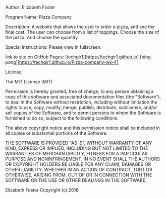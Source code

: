 Author: Elizabeth Foster

Program Name: Pizza Company

Description: A website that allows the user to order a pizza, and see the final cost. The user can choose from a list of toppings. Choose the size of the pizza. And choose the quantity.

Special Instructions: Please view in fullscreen.

link to site on GitHub Pages: [techgir1][https://techgir1.github.io] [ping-pong][https://techgir1.github.io/Pizza-company-wk-4]

License

The MIT License (MIT)

Permission is hereby granted, free of charge, to any person obtaining a copy of this software and associated documentation files (the "Software"), to deal in the Software without restriction, including without limitation the rights to use, copy, modify, merge, publish, distribute, sublicense, and/or sell copies of the Software, and to permit persons to whom the Software is furnished to do so, subject to the following conditions:

The above copyright notice and this permission notice shall be included in all copies or substantial portions of the Software.

THE SOFTWARE IS PROVIDED "AS IS", WITHOUT WARRANTY OF ANY KIND, EXPRESS OR IMPLIED, INCLUDING BUT NOT LIMITED TO THE WARRANTIES OF MERCHANTABILITY, FITNESS FOR A PARTICULAR PURPOSE AND NONINFRINGEMENT. IN NO EVENT SHALL THE AUTHORS OR COPYRIGHT HOLDERS BE LIABLE FOR ANY CLAIM, DAMAGES OR OTHER LIABILITY, WHETHER IN AN ACTION OF CONTRACT, TORT OR OTHERWISE, ARISING FROM, OUT OF OR IN CONNECTION WITH THE SOFTWARE OR THE USE OR OTHER DEALINGS IN THE SOFTWARE.

Elizabeth Foster Copyright (c) 2016
